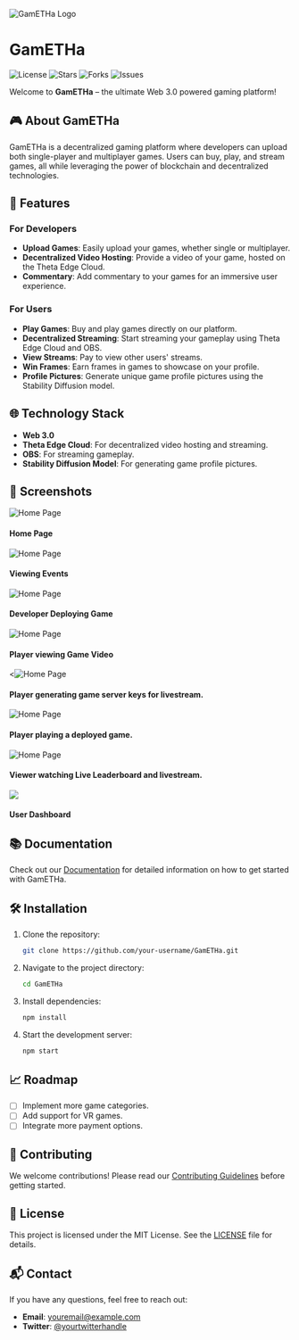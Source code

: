 ![GamETHa Logo](/Logo.png)

# GamETHa

![License](https://img.shields.io/github/license/your-username/GamETHa) ![Stars](https://img.shields.io/github/stars/your-username/GamETHa) ![Forks](https://img.shields.io/github/forks/your-username/GamETHa) ![Issues](https://img.shields.io/github/issues/your-username/GamETHa)

Welcome to **GamETHa** – the ultimate Web 3.0 powered gaming platform! 

## 🎮 About GamETHa

GamETHa is a decentralized gaming platform where developers can upload both single-player and multiplayer games. Users can buy, play, and stream games, all while leveraging the power of blockchain and decentralized technologies. 

## 🚀 Features

### For Developers
- **Upload Games**: Easily upload your games, whether single or multiplayer.
- **Decentralized Video Hosting**: Provide a video of your game, hosted on the Theta Edge Cloud.
- **Commentary**: Add commentary to your games for an immersive user experience.

### For Users
- **Play Games**: Buy and play games directly on our platform.
- **Decentralized Streaming**: Start streaming your gameplay using Theta Edge Cloud and OBS.
- **View Streams**: Pay to view other users' streams.
- **Win Frames**: Earn frames in games to showcase on your profile.
- **Profile Pictures**: Generate unique game profile pictures using the Stability Diffusion model.

## 🌐 Technology Stack

- **Web 3.0**
- **Theta Edge Cloud**: For decentralized video hosting and streaming.
- **OBS**: For streaming gameplay.
- **Stability Diffusion Model**: For generating game profile pictures.

## 📸 Screenshots

<img src="/Home.jpg" alt="Home Page">
<h4>Home Page</h4>
<img src="/events.jpg" alt="Home Page">
<h4>Viewing Events</h4>
<img src="/deploying game.jpg" alt="Home Page">
<h4>Developer Deploying Game</h4>
<img src="/viewing game video.jpg" alt="Home Page">
<h4>Player viewing Game Video</h4>
<<img src="/generate game server keys.jpg" alt="Home Page">
<h4>Player generating game server keys for livestream.</h4>
<img src="/playing game.jpg" alt="Home Page">
<h4>Player playing a deployed game.</h4>
<img src="/viewing leaderbord.jpg" alt="Home Page">
<h4>Viewer watching Live Leaderboard and livestream.</h4>
<img src="/WhatsApp Image 2024-07-30 at 22.50.10_157b753f.jpg" >
<h4>User Dashboard</h4>



## 📚 Documentation

Check out our [Documentation](https://your-documentation-url.com) for detailed information on how to get started with GamETHa.

## 🛠 Installation

1. Clone the repository:
    ```bash
    git clone https://github.com/your-username/GamETHa.git
    ```

2. Navigate to the project directory:
    ```bash
    cd GamETHa
    ```

3. Install dependencies:
    ```bash
    npm install
    ```

4. Start the development server:
    ```bash
    npm start
    ```

## 📈 Roadmap

- [ ] Implement more game categories.
- [ ] Add support for VR games.
- [ ] Integrate more payment options.

## 🤝 Contributing

We welcome contributions! Please read our [Contributing Guidelines](https://your-contributing-url.com) before getting started.

## 📝 License

This project is licensed under the MIT License. See the [LICENSE](LICENSE) file for details.

## 📬 Contact

If you have any questions, feel free to reach out:

- **Email**: [youremail@example.com](mailto:youremail@example.com)
- **Twitter**: [@yourtwitterhandle](https://twitter.com/yourtwitterhandle)
